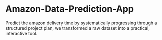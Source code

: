 # Amazon-Data-Prediction-App
Predict the amazon delivery time by systematically progressing through a structured project plan, we transformed a raw dataset into a practical, interactive tool.
